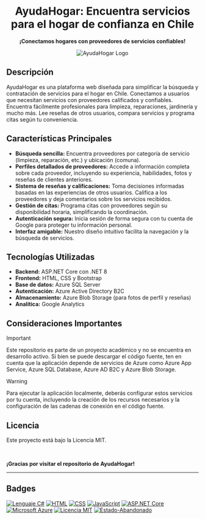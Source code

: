 <div align="center">

# AyudaHogar: Encuentra servicios para el hogar de confianza en Chile

**¡Conectamos hogares con proveedores de servicios confiables!**

![AyudaHogar Logo](link-a-la-imagen-del-logo)

</div>

## Descripción

AyudaHogar es una plataforma web diseñada para simplificar la búsqueda y contratación de servicios para el hogar en Chile. Conectamos a usuarios que necesitan servicios con proveedores calificados y confiables. Encuentra fácilmente profesionales para limpieza, reparaciones, jardinería y mucho más. Lee reseñas de otros usuarios, compara servicios y programa citas según tu conveniencia.

## Características Principales

*   **Búsqueda sencilla:** Encuentra proveedores por categoría de servicio (limpieza, reparación, etc.) y ubicación (comuna).
*   **Perfiles detallados de proveedores:** Accede a información completa sobre cada proveedor, incluyendo su experiencia, habilidades, fotos y reseñas de clientes anteriores.
*   **Sistema de reseñas y calificaciones:** Toma decisiones informadas basadas en las experiencias de otros usuarios. Califica a los proveedores y deja comentarios sobre los servicios recibidos.
*   **Gestión de citas:** Programa citas con proveedores según su disponibilidad horaria, simplificando la coordinación.
*   **Autenticación segura:** Inicia sesión de forma segura con tu cuenta de Google para proteger tu información personal.
*   **Interfaz amigable:** Nuestro diseño intuitivo facilita la navegación y la búsqueda de servicios.

## Tecnologías Utilizadas

*   **Backend:** ASP.NET Core con .NET 8 
*   **Frontend:** HTML, CSS y Bootstrap 
*   **Base de datos:** Azure SQL Server 
*   **Autenticación:** Azure Active Directory B2C 
*   **Almacenamiento:** Azure Blob Storage (para fotos de perfil y reseñas) 
*   **Analítica:** Google Analytics 

## Consideraciones Importantes

> [!IMPORTANT]
> Este repositorio es parte de un proyecto académico y no se encuentra en desarrollo activo. Si bien se puede descargar el código fuente, ten en cuenta que la aplicación depende de servicios de Azure como Azure App Service, Azure SQL Database, Azure AD B2C y Azure Blob Storage. 

> [!WARNING]
> Para ejecutar la aplicación localmente, deberás configurar estos servicios por tu cuenta, incluyendo la creación de los recursos necesarios y la configuración de las cadenas de conexión en el código fuente.

## Licencia

Este proyecto está bajo la Licencia MIT.

<br/>

**¡Gracias por visitar el repositorio de AyudaHogar!**

---

## Badges

[![Lenguaje C#](https://img.shields.io/badge/C%23-239120?style=for-the-badge&logo=c-sharp&logoColor=white)](https://docs.microsoft.com/es-es/dotnet/csharp/) [![HTML](https://img.shields.io/badge/HTML-239120?style=for-the-badge&logo=html5&logoColor=white)](https://developer.mozilla.org/es/docs/Web/HTML) [![CSS](https://img.shields.io/badge/CSS-239120?style=for-the-badge&logo=css3&logoColor=white)](https://developer.mozilla.com/es/docs/Web/CSS) [![JavaScript](https://img.shields.io/badge/JavaScript-F7DF1E?style=for-the-badge&logo=javascript&logoColor=black)](https://developer.mozilla.com/es/docs/Web/JavaScript) [![ASP.NET Core](https://img.shields.io/badge/ASP.NET%20Core-5C2D91?style=for-the-badge&logo=dotnet&logoColor=white)](https://dotnet.microsoft.com/es-es/apps/aspnet) [![Microsoft Azure](https://img.shields.io/badge/Microsoft%20Azure-0078D6?style=for-the-badge&logo=microsoft-azure&logoColor=white)](https://azure.microsoft.com/es-es/) [![Licencia MIT](https://img.shields.io/badge/Licencia-MIT-green.svg)](https://opensource.org/licenses/MIT) [![Estado-Abandonado](https://img.shields.io/badge/Estado-Abandonado-red)]()
